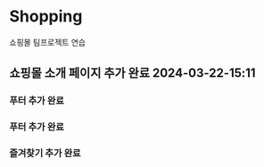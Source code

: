 # Shopping
쇼핑몰 팀프로젝트 연습



## 쇼핑몰 소개 페이지 추가 완료 2024-03-22-15:11

### 푸터 추가 완료


### 푸터 추가 완료

### 즐겨찾기 추가 완료

